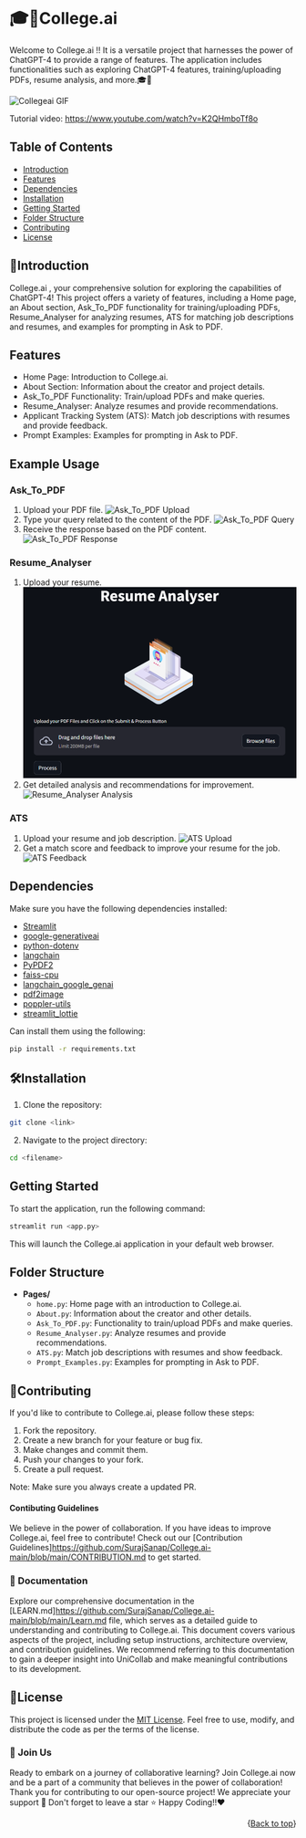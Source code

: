 # 🎓🤖College.ai

Welcome to College.ai !! It  is a versatile project that harnesses the power of ChatGPT-4 to provide a range of features. The application includes functionalities such as exploring ChatGPT-4 features, training/uploading PDFs, resume analysis, and more.🎓🤖

![Collegeai GIF](https://github.com/SurajSanap/College.ai-main/assets/101057653/f5923134-c4c1-4586-975b-3247675bb475)

Tutorial video: https://www.youtube.com/watch?v=K2QHmboTf8o

## Table of Contents
- [Introduction](#introduction)
- [Features](#Features)
- [Dependencies](#dependencies)
- [Installation](#installation)
- [Getting Started](#getting-started)
- [Folder Structure](#folder-structure)
- [Contributing](#contributing)
- [License](#license)

## 🚀Introduction

 College.ai , your comprehensive solution for exploring the capabilities of ChatGPT-4! This project offers a variety of features, including a Home page, an About section, Ask_To_PDF functionality for training/uploading PDFs, Resume_Analyser for analyzing resumes, ATS for matching job descriptions and resumes, and examples for prompting in Ask to PDF.

## Features
 - Home Page: Introduction to College.ai.
 - About Section: Information about the creator and project details.
 - Ask_To_PDF Functionality: Train/upload PDFs and make queries.
 - Resume_Analyser: Analyze resumes and provide recommendations.
 - Applicant Tracking System (ATS): Match job descriptions with resumes and provide feedback.
 - Prompt Examples: Examples for prompting in Ask to PDF.

 ## Example Usage

### Ask_To_PDF
1. Upload your PDF file.
   ![Ask_To_PDF Upload]("GitHub\College.ai-main\src\ask_to_pdf_upload.png)
2. Type your query related to the content of the PDF.
   ![Ask_To_PDF Query](GitHub\College.ai-main\src\ask_to_pdf_query.png)
3. Receive the response based on the PDF content.
   ![Ask_To_PDF Response](GitHub\College.ai-main\src\ask_to_pdf_response.png)

### Resume_Analyser
1. Upload your resume.
   ![Resume_Analyser Upload](src/resume_analyser_upload.png)
2. Get detailed analysis and recommendations for improvement.
   ![Resume_Analyser Analysis](GitHub\College.ai-main\src\resume_analyser_analysis.png)

### ATS
1. Upload your resume and job description.
   ![ATS Upload](GitHub\College.ai-main\src\ats_upload.png)
2. Get a match score and feedback to improve your resume for the job.
   ![ATS Feedback](GitHub\College.ai-main\src\ats_feedback.png)


## Dependencies

Make sure you have the following dependencies installed:

- [Streamlit](https://streamlit.io/)
- [google-generativeai](https://github.com/googleapis/python-generators)
- [python-dotenv](https://github.com/theskumar/python-dotenv)
- [langchain](https://github.com/lukasschwab/langchain)
- [PyPDF2](https://pythonhosted.org/PyPDF2/)
- [faiss-cpu](https://github.com/facebookresearch/faiss)
- [langchain_google_genai](https://github.com/googleapis/python-generators)
- [pdf2image](https://github.com/Belval/pdf2image)
- [poppler-utils](https://poppler.freedesktop.org/)
- [streamlit_lottie](https://github.com/okld/streamlit-lottie)

Can install them using the following:

```bash
pip install -r requirements.txt
```

## 🛠️Installation

1. Clone the repository:

```bash
git clone <link>
```

2. Navigate to the project directory:

```bash
cd <filename>
```

## Getting Started

To start the application, run the following command:

```bash
streamlit run <app.py>
```

This will launch the College.ai application in your default web browser.

## Folder Structure

- **Pages/**
  - `home.py`: Home page with an introduction to College.ai.
  - `About.py`: Information about the creator and other details.
  - `Ask_To_PDF.py`: Functionality to train/upload PDFs and make queries.
  - `Resume_Analyser.py`: Analyze resumes and provide recommendations.
  - `ATS.py`: Match job descriptions with resumes and show feedback.
  - `Prompt_Examples.py`: Examples for prompting in Ask to PDF.

## 🤝Contributing

If you'd like to contribute to College.ai, please follow these steps:

1. Fork the repository.
2. Create a new branch for your feature or bug fix.
3. Make changes and commit them.
4. Push your changes to your fork.
5. Create a pull request.

Note: Make sure you always create a updated PR.


#### Contibuting Guidelines 
  We believe in the power of collaboration. If you have ideas to improve College.ai, feel free to contribute! Check out our [Contribution Guidelines]https://github.com/SurajSanap/College.ai-main/blob/main/CONTRIBUTION.md to get started.

### 📄 Documentation

Explore our comprehensive documentation in the [LEARN.md]https://github.com/SurajSanap/College.ai-main/blob/main/Learn.md file, which serves as a detailed guide to understanding and contributing to College.ai. This document covers various aspects of the project, including setup instructions, architecture overview, and contribution guidelines. We recommend referring to this documentation to gain a deeper insight into UniCollab and make meaningful contributions to its development.

## 📝License

This project is licensed under the [MIT License](LICENSE). Feel free to use, modify, and distribute the code as per the terms of the license.

### 🌟 Join Us 

Ready to embark on a journey of collaborative learning? Join College.ai now and be a part of a community that believes in the power of collaboration!
Thank you for contributing to our open-source project! We appreciate your support 🚀
Don't forget to leave a star ⭐
Happy Coding!!❤️


<p align="right">{<a href="#top">Back to top</a>}</p>
